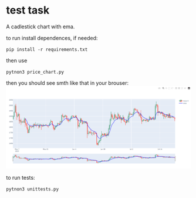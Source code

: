 # test task
A cadlestick chart with ema.

to run install dependences, if needed:
```
pip install -r requirements.txt
```
then use 
```
pytnon3 price_chart.py
```
then you should see smth like that in your brouser:
![example](exapmle.PNG)

to run tests:
```
pytnon3 unittests.py
```
